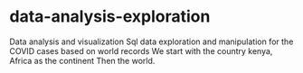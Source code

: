 # data-analysis-exploration
Data analysis and visualization
Sql data exploration and manipulation
for the COVID cases based on 
world records
We start with the country kenya,
Africa as the continent
Then the world.
